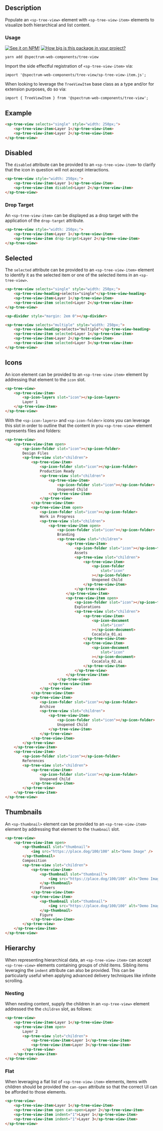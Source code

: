 ## Description

Populate an `<sp-tree-view>` element with `<sp-tree-view-item>` elements to visualize both hierarchical and list content.

### Usage

[![See it on NPM!](https://img.shields.io/npm/v/@spectrum-web-components/tree-view?style=for-the-badge)](https://www.npmjs.com/package/@spectrum-web-components/tree-view)
[![How big is this package in your project?](https://img.shields.io/bundlephobia/minzip/@spectrum-web-components/tree-view?style=for-the-badge)](https://bundlephobia.com/result?p=@spectrum-web-components/tree-view)

```
yarn add @spectrum-web-components/tree-view
```

Import the side effectful registration of `<sp-tree-view-item>` via:

```
import '@spectrum-web-components/tree-view/sp-tree-view-item.js';
```

When looking to leverage the `TreeViewItem` base class as a type and/or for extension purposes, do so via:

```
import { TreeViewItem } from '@spectrum-web-components/tree-view';
```

## Example

```html
<sp-tree-view selects="single" style="width: 250px;">
    <sp-tree-view-item>Layer 1</sp-tree-view-item>
    <sp-tree-view-item>Layer 2</sp-tree-view-item>
</sp-tree-view>
```

## Disabled

The `disabled` attribute can be provided to an `<sp-tree-view-item>` to clarify that the icon in question will not accept interactions.

```html
<sp-tree-view style="width: 250px;">
    <sp-tree-view-item>Layer 1</sp-tree-view-item>
    <sp-tree-view-item disabled>Layer 2</sp-tree-view-item>
</sp-tree-view>
```

### Drop Target

An `<sp-tree-view-item>` can be displayed as a drop target with the application of the `drop-target` attribute.

```html
<sp-tree-view style="width: 250px;">
    <sp-tree-view-item>Layer 1</sp-tree-view-item>
    <sp-tree-view-item drop-target>Layer 2</sp-tree-view-item>
</sp-tree-view>
```

## Selected

The `selected` attribute can be provided to an `<sp-tree-view-item>` element to identify it as the selected item or one of the selected items in an `<sp-tree-view>`.

```html
<sp-tree-view selects="single" style="width: 250px;">
    <sp-tree-view-heading>selects="single"</sp-tree-view-heading>
    <sp-tree-view-item>Layer 1</sp-tree-view-item>
    <sp-tree-view-item selected>Layer 2</sp-tree-view-item>
</sp-tree-view>

<sp-divider style="margin: 2em 0"></sp-divider>

<sp-tree-view selects="multiple" style="width: 250px;">
    <sp-tree-view-heading>selects="multiple"</sp-tree-view-heading>
    <sp-tree-view-item selected>Layer 1</sp-tree-view-item>
    <sp-tree-view-item>Layer 2</sp-tree-view-item>
    <sp-tree-view-item selected>Layer 3</sp-tree-view-item>
</sp-tree-view>
```

## Icons

An icon element can be provided to an `<sp-tree-view-item>` element by addressing that element to the `icon` slot.

```html
<sp-tree-view>
    <sp-tree-view-item>
        <sp-icon-layers slot="icon"></sp-icon-layers>
        Layer 1
    </sp-tree-view-item>
</sp-tree-view>
```

With the `<sp-icon-layers>` and `<sp-icon-folder>` icons you can leverage this slot in order to outline that the content in you `<sp-tree-view>` element represents files and folders:

```html
<sp-tree-view>
    <sp-tree-view-item open>
        <sp-icon-folder slot="icon"></sp-icon-folder>
        Design Files
        <sp-tree-view slot="children">
            <sp-tree-view-item>
                <sp-icon-folder slot="icon"></sp-icon-folder>
                Production Ready
                <sp-tree-view slot="children">
                    <sp-tree-view-item>
                        <sp-icon-folder slot="icon"></sp-icon-folder>
                        Unopened Child
                    </sp-tree-view-item>
                </sp-tree-view>
            </sp-tree-view-item>
            <sp-tree-view-item open>
                <sp-icon-folder slot="icon"></sp-icon-folder>
                Work in Progress
                <sp-tree-view slot="children">
                    <sp-tree-view-item open>
                        <sp-icon-folder slot="icon"></sp-icon-folder>
                        Branding
                        <sp-tree-view slot="children">
                            <sp-tree-view-item>
                                <sp-icon-folder slot="icon"></sp-icon-folder>
                                Assets
                                <sp-tree-view slot="children">
                                    <sp-tree-view-item>
                                        <sp-icon-folder
                                            slot="icon"
                                        ></sp-icon-folder>
                                        Unopened Child
                                    </sp-tree-view-item>
                                </sp-tree-view>
                            </sp-tree-view-item>
                            <sp-tree-view-item open>
                                <sp-icon-folder slot="icon"></sp-icon-folder>
                                Explorations
                                <sp-tree-view slot="children">
                                    <sp-tree-view-item>
                                        <sp-icon-document
                                            slot="icon"
                                        ></sp-icon-document>
                                        CocaCola_01.ai
                                    </sp-tree-view-item>
                                    <sp-tree-view-item>
                                        <sp-icon-document
                                            slot="icon"
                                        ></sp-icon-document>
                                        CocaCola_02.ai
                                    </sp-tree-view-item>
                                </sp-tree-view>
                            </sp-tree-view-item>
                        </sp-tree-view>
                    </sp-tree-view-item>
                </sp-tree-view>
            </sp-tree-view-item>
            <sp-tree-view-item>
                <sp-icon-folder slot="icon"></sp-icon-folder>
                Archive
                <sp-tree-view slot="children">
                    <sp-tree-view-item>
                        <sp-icon-folder slot="icon"></sp-icon-folder>
                        Unopened Child
                    </sp-tree-view-item>
                </sp-tree-view>
            </sp-tree-view-item>
        </sp-tree-view>
    </sp-tree-view-item>
    <sp-tree-view-item>
        <sp-icon-folder slot="icon"></sp-icon-folder>
        References
        <sp-tree-view slot="children">
            <sp-tree-view-item>
                <sp-icon-folder slot="icon"></sp-icon-folder>
                Unopened Child
            </sp-tree-view-item>
        </sp-tree-view>
    </sp-tree-view-item>
</sp-tree-view>
```

## Thumbnails

An `<sp-thumbnail>` element can be provided to an `<sp-tree-view-item>` element by addressing that element to the `thumbnail` slot.

```html
<sp-tree-view>
    <sp-tree-view-item open>
        <sp-thumbnail slot="thumbnail">
            <img src="https://place.dog/100/100" alt="Demo Image" />
        </sp-thumbnail>
        Composition
        <sp-tree-view slot="children">
            <sp-tree-view-item>
                <sp-thumbnail slot="thumbnail">
                    <img src="https://place.dog/100/100" alt="Demo Image" />
                </sp-thumbnail>
                Flowers
            </sp-tree-view-item>
            <sp-tree-view-item>
                <sp-thumbnail slot="thumbnail">
                    <img src="https://place.dog/100/100" alt="Demo Image" />
                </sp-thumbnail>
                Figure
            </sp-tree-view-item>
        </sp-tree-view>
    </sp-tree-view-item>
</sp-tree-view>
```

## Hierarchy

When representing hierarchical data, an `<sp-tree-view-item>` can accept `<sp-tree-view>` elements containing groups of child items. Sibling items leveraging the `indent` attribute can also be provided. This can be particularly useful when applying advanced delivery techniques like infinite scrolling.

### Nesting

When nesting content, supply the children in an `<sp-tree-view>` element addressed the the `children` slot, as follows:

```html
<sp-tree-view>
    <sp-tree-view-item>Layer 1</sp-tree-view-item>
    <sp-tree-view-item open>
        Layer 2
        <sp-tree-view slot="children">
            <sp-tree-view-item>Layer 1</sp-tree-view-item>
            <sp-tree-view-item>Layer 3</sp-tree-view-item>
        </sp-tree-view>
    </sp-tree-view-item>
</sp-tree-view>
```

### Flat

When leveraging a flat list of `<sp-tree-view-item>` elements, items with children should be provided the `can-open` attribute so that the correct UI can be afforded to those elements.

```html
<sp-tree-view>
    <sp-tree-view-item>Layer 1</sp-tree-view-item>
    <sp-tree-view-item open can-open>Layer 2</sp-tree-view-item>
    <sp-tree-view-item indent="1">Layer 1</sp-tree-view-item>
    <sp-tree-view-item indent="1">Layer 3</sp-tree-view-item>
</sp-tree-view>
```
